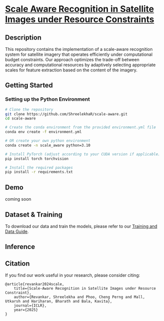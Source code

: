 # [Scale Aware Recognition in Satellite Images under Resource Constraints](https://www.cs.cornell.edu/~revankar/scale_aware)

## Description
This repository contains the implementation of a scale-aware recognition system for satellite imagery that operates efficiently under computational budget constraints. Our approach optimizes the trade-off between accuracy and computational resources by adaptively selecting appropriate scales for feature extraction based on the content of the imagery.

## Getting Started

### Setting up the Python Environment
```bash
# Clone the repository
git clone https://github.com/ShreelekhaR/scale-aware.git
cd scale-aware

# Create the conda environment from the provided environment.yml file
conda env create -f environment.yml

# OR create your own python environment
conda create -n scale_aware python=3.10

# Install PyTorch (adjust according to your CUDA version if applicable)
pip install torch torchvision

# Install the required packages
pip install -r requirements.txt
```


## Demo
coming soon
<!-- To run a quick demo of our scale-aware recognition system:

```bash
python demo.py --input_image path/to/your/satellite_image.tif --output_dir results/
```

This will process the input satellite image and save the recognition results in the specified output directory. -->

## Dataset & Training
To download our data and train the models, please refer to our [Training and Data Guide](./docs/DATA_TRAINING.md).


## Inference
<!-- To run inference on your own satellite imagery:

1. Prepare your satellite images in jpg format
2. Run the inference script:
   ```bash
   python inference.py --input_dir path/to/images/ --output_dir path/to/results/ --model path/to/pretrained_model.pth
   ```
3. The results will be saved in the output directory with the following files:
   - `predictions.json`: Contains the detected objects with their coordinates and confidence scores
   - `visualization/`: Directory containing visualized results overlaid on the original images -->


## Citation
If you find our work useful in your research, please consider citing:
```
@article{revankar2024scale,
    title={Scale-Aware Recognition in Satellite Images under Resource Constraint},
    author={Revankar, Shreelekha and Phoo, Cheng Perng and Mall, Utkarsh and Hariharan, Bharath and Bala, Kavita},
    journal={ICLR},
    year={2025}
}

```

